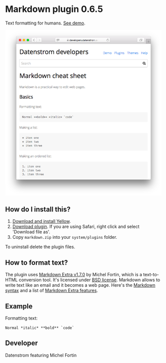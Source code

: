Markdown plugin 0.6.5
=====================
Text formatting for humans. [See demo](https://developers.datenstrom.se/help/markdown-cheat-sheet).

<p align="center"><img src="markdown-screenshot.png?raw=true" alt="Screenshot"></p>

## How do I install this?

1. [Download and install Yellow](https://github.com/datenstrom/yellow/).
2. [Download plugin](https://github.com/datenstrom/yellow-plugins/raw/master/zip/markdown.zip). If you are using Safari, right click and select 'Download file as'.
3. Copy `markdown.zip` into your `system/plugins` folder.

To uninstall delete the plugin files.

## How to format text?

The plugin uses [Markdown Extra v1.7.0](https://github.com/michelf/php-markdown) by Michel Fortin, which is a text-to-HTML conversion tool. It's licensed under [BSD license](https://opensource.org/licenses/BSD-3-Clause). Markdown allows to write text like an email and it becomes a web page. Here's the [Markdown syntax](https://en.wikipedia.org/wiki/Markdown) and a list of [Markdown Extra features](https://michelf.ca/projects/php-markdown/extra/).

## Example

Formatting text:

    Normal *italic* **bold** `code`

## Developer

Datenstrom featuring Michel Fortin
